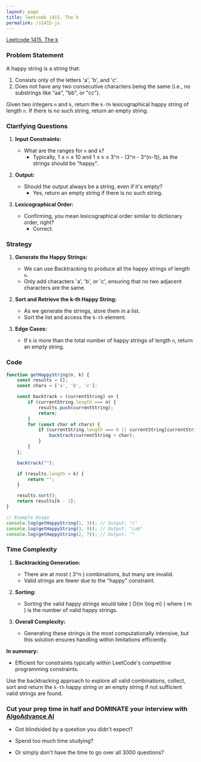 ```yaml
---
layout: page
title: leetcode 1415. The k
permalink: /s1415-js
---
```

[Leetcode 1415. The k](https://algoadvance.github.io/algoadvance/l1415)
### Problem Statement
A happy string is a string that:
1. Consists only of the letters 'a', 'b', and 'c'.
2. Does not have any two consecutive characters being the same (i.e., no substrings like "aa", "bb", or "cc").

Given two integers `n` and `k`, return the `k-th` lexicographical happy string of length `n`. If there is no such string, return an empty string.

### Clarifying Questions
1. **Input Constraints:**
   - What are the ranges for `n` and `k`?
     - Typically, 1 ≤ `n` ≤ 10 and 1 ≤ `k` ≤ 3^n - (3^n - 3^(n-1)), as the strings should be "happy".

2. **Output:**
   - Should the output always be a string, even if it's empty?
     - Yes, return an empty string if there is no such string.

3. **Lexicographical Order:**
   - Confirming, you mean lexicographical order similar to dictionary order, right?
     - Correct.

### Strategy
1. **Generate the Happy Strings:**
   - We can use Backtracking to produce all the happy strings of length `n`.
   - Only add characters 'a', 'b', or 'c', ensuring that no two adjacent characters are the same.

2. **Sort and Retrieve the k-th Happy String:**
   - As we generate the strings, store them in a list.
   - Sort the list and access the `k-th` element.

3. **Edge Cases:**
   - If `k` is more than the total number of happy strings of length `n`, return an empty string.

### Code

```javascript
function getHappyString(n, k) {
    const results = [];
    const chars = ['a', 'b', 'c'];

    const backtrack = (currentString) => {
        if (currentString.length === n) {
            results.push(currentString);
            return;
        }
        for (const char of chars) {
            if (currentString.length === 0 || currentString[currentString.length - 1] !== char) {
                backtrack(currentString + char);
            }
        }
    };

    backtrack("");

    if (results.length < k) {
        return "";
    }

    results.sort();
    return results[k - 1];
}

// Example Usage
console.log(getHappyString(1, 3)); // Output: "c"
console.log(getHappyString(3, 9)); // Output: "cab"
console.log(getHappyString(2, 7)); // Output: ""
```

### Time Complexity
1. **Backtracking Generation:**
   - There are at most \( 3^n \) combinations, but many are invalid.
   - Valid strings are fewer due to the "happy" constraint.
   
2. **Sorting:**
   - Sorting the valid happy strings would take \( O(m \log m) \) where \( m \) is the number of valid happy strings.
   
3. **Overall Complexity:**
   - Generating these strings is the most computationally intensive, but this solution ensures handling within limitations efficiently.

**In summary:**
   - Efficient for constraints typically within LeetCode's competitive programming constraints.

Use the backtracking approach to explore all valid combinations, collect, sort and return the `k-th` happy string or an empty string if not sufficient valid strings are found.


### Cut your prep time in half and DOMINATE your interview with [AlgoAdvance AI](https://algoAdvance.com)

- Got blindsided by a question you didn't expect?

- Spend too much time studying?

- Or simply don't have the time to go over all 3000 questions?

